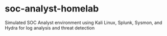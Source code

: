 # soc-analyst-homelab
Simulated SOC Analyst environment using Kali Linux, Splunk, Sysmon, and Hydra for log analysis and threat detection

